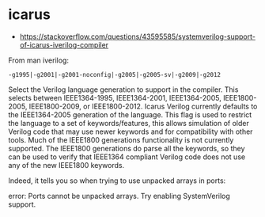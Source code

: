 # icarus

* https://stackoverflow.com/questions/43595585/systemverilog-support-of-icarus-iverilog-compiler

From man iverilog:

```
-g1995|-g2001|-g2001-noconfig|-g2005|-g2005-sv|-g2009|-g2012
```

Select the Verilog language generation to support in the compiler. This selects between IEEE1364-1995, IEEE1364-2001, IEEE1364-2005, IEEE1800-2005, IEEE1800-2009, or IEEE1800-2012. Icarus Verilog currently defaults to the IEEE1364-2005 generation of the language. This flag is used to restrict the language to a set of keywords/features, this allows simulation of older Verilog code that may use newer keywords and for compatibility with other tools. Much of the IEEE1800 generations functionality is not currently supported. The IEEE1800 generations do parse all the keywords, so they can be used to verify that IEEE1364 compliant Verilog code does not use any of the new IEEE1800 keywords.

Indeed, it tells you so when trying to use unpacked arrays in ports:

error: Ports cannot be unpacked arrays. Try enabling SystemVerilog support.